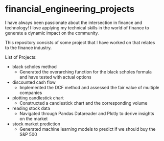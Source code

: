 # financial_engineering_projects

I have always been passionate about the intersection in finance and technology! 
I love applying my technical skills in the world of finance to generate a dynamic impact on the community.


This repository consists of some project that I have worked on that relates to the finance industry.



List of Projects:
- black scholes method
  - Generated the overarching function for the black scholes formula and have tested with actual options
- discounted cash flow
  - Implemented the DCF method and assessed the fair value of multiple companies
- plotting candlestick chart
  - Constructed a candlestick chart and the corresponding volume
- reading stock data
  - Navigated through Pandas Datareader and Plotly to derive insights on the market
- stock market prediction
  - Generated machine learning models to predict if we should buy the S&P 500

